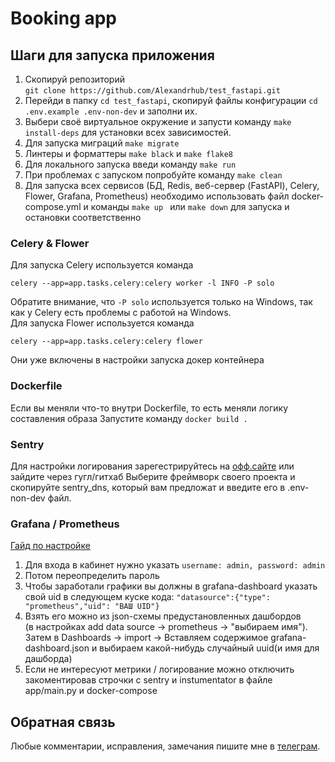 # Booking app

## Шаги для запуска приложения

1. Скопируй репозиторий    
```git clone https://github.com/Alexandrhub/test_fastapi.git```
2. Перейди в папку ```cd test_fastapi```, скопируй файлы конфигурации
```cd .env.example .env-non-dev``` и заполни их.
3. Выбери своё виртуальное окружение и запусти команду ```make install-deps``` для установки всех зависимостей.
4. Для запуска миграций ```make migrate```
5. Линтеры и форматтеры ```make black``` и ```make flake8```
6. Для локального запуска введи команду ```make run ```
7. При проблемах с запуском попробуйте команду ```make clean```
8. Для запуска всех сервисов (БД, Redis, веб-сервер (FastAPI), Celery, Flower, Grafana, Prometheus) необходимо использовать файл docker-compose.yml и команды ```make up ``` или ```make down``` 
для запуска и остановки соответственно



### Celery & Flower
Для запуска Celery используется команда  
```
celery --app=app.tasks.celery:celery worker -l INFO -P solo
```
Обратите внимание, что `-P solo` используется только на Windows, так как у Celery есть проблемы с работой на Windows.  
Для запуска Flower используется команда  
```
celery --app=app.tasks.celery:celery flower
``` 

Они уже включены в настройки запуска докер контейнера

### Dockerfile
Если вы меняли что-то внутри Dockerfile, то есть меняли логику составления образа
Запустите команду ```docker build .```

### Sentry
Для настройки логирования зарегестрируйтесь на [офф.сайте](https://sentry.io/welcome/) или зайдите через гугл/гитхаб
Выберите фреймворк своего проекта и скопируйте sentry_dns, который вам предложат и введите его в .env-non-dev файл.


### Grafana / Prometheus
[Гайд по настройке](https://grafana.com//tutorials/grafana-fundamentals/)

1. Для входа в кабинет нужно указать ```username: admin, password: admin```
2. Потом переопределить пароль
3. Чтобы заработали графики вы должны в grafana-dashboard указать свой uid в следующем куске кода:
```"datasource":{"type": "prometheus","uid": "ВАШ UID"} ```
4. Взять его можно из json-схемы предустановленных дашбордов  
   (в настройках add data source -> prometheus -> "выбираем имя").
Затем в Dashboards -> import -> Вставляем содержимое grafana-dashboard.json и выбираем какой-нибудь случайный uuid(и имя для дашборда)
5. Если не интересуют метрики / логирование можно отключить закоментировав строчки с sentry и instumentator в файле app/main.py и docker-compose


## Обратная связь
Любые комментарии, исправления, замечания пишите мне в [телеграм](https://t.me/alex_cherr).
